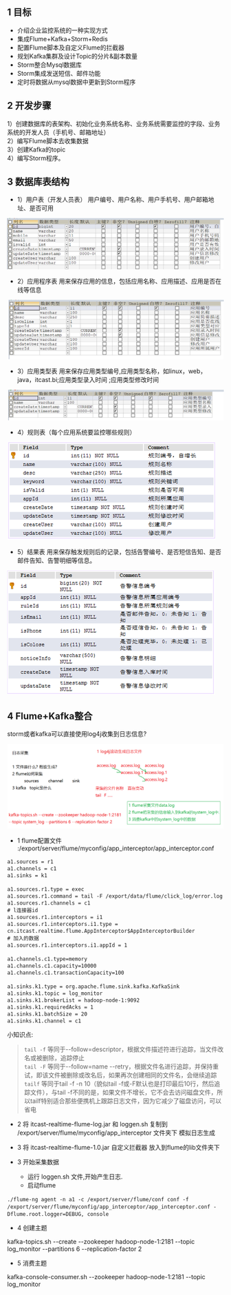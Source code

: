 ## 1 目标

* 介绍企业监控系统的一种实现方式
* 集成Flume+Kafka+Storm+Redis
* 配置Flume脚本及自定义Flume的拦截器
* 规划Kafka集群及设计Topic的分片&副本数量
* Storm整合Mysql数据库
* Storm集成发送短信、邮件功能
* 定时将数据从mysql数据中更新到Storm程序
 	
  
## 2 开发步骤

1）创建数据库的表架构、初始化业务系统名称、业务系统需要监控的字段、业务系统的开发人员（手机号、邮箱地址） <br>
2）编写Flume脚本去收集数据 <br>
3）创建Kafka的topic <br>
4）编写Storm程序。 <br>

## 3 数据库表结构

* 1）用户表（开发人员表）
用户编号、用户名称、用户手机号、用户邮箱地址、是否可用

![用户表](https://github.com/bigDataHell/Kangaroo-/blob/master/images/storm_userTable.png)

* 2）应用程序表
用来保存应用的信息，包括应用名称、应用描述、应用是否在线等信息

![应用程序表](https://github.com/bigDataHell/Kangaroo-/blob/master/images/storm_appTable.png)

* 3）应用类型表
用来保存应用类型编号,应用类型名称，如linux，web，java，itcast.bi;应用类型录入时间 ;应用类型修改时间 

![应用类型表](https://github.com/bigDataHell/Kangaroo-/blob/master/images/storm_appTypeTable.png)



* 4）规则表（每个应用系统要监控哪些规则）

![规则表](https://github.com/bigDataHell/Kangaroo-/blob/master/images/%E5%AE%9E%E6%97%B6%E6%97%A5%E5%BF%97%E7%9B%91%E6%8E%A7%E8%AD%A6%E5%91%8A01.png)
 
* 5）结果表
用来保存触发规则后的记录，包括告警编号、是否短信告知、是否邮件告知、告警明细等信息。

![结果表](https://github.com/bigDataHell/Kangaroo-/blob/master/images/%E5%AE%9E%E6%97%B6%E6%97%A5%E5%BF%97%E7%9B%91%E6%8E%A7%E8%AD%A6%E5%91%8A02.png)
 

## 4 Flume+Kafka整合

storm或者kafka可以直接使用log4j收集到日志信息?

![日志采集](https://github.com/bigDataHell/Kangaroo-/blob/master/images/storm_%E6%97%A5%E5%BF%97%E9%87%87%E9%9B%86.png)

* 1 flume配置文件 :/export/server/flume/myconfig/app_interceptor/app_interceptor.conf

``` 
a1.sources = r1
a1.channels = c1
a1.sinks = k1

a1.sources.r1.type = exec
a1.sources.r1.command = tail -F /export/data/flume/click_log/error.log
a1.sources.r1.channels = c1
# l连接器id
a1.sources.r1.interceptors = i1
a1.sources.r1.interceptors.i1.type = cn.itcast.realtime.flume.AppInterceptor$AppInterceptorBuilder
# 加入的数据
a1.sources.r1.interceptors.i1.appId = 1

a1.channels.c1.type=memory
a1.channels.c1.capacity=10000
a1.channels.c1.transactionCapacity=100

a1.sinks.k1.type = org.apache.flume.sink.kafka.KafkaSink
a1.sinks.k1.topic = log_monitor
a1.sinks.k1.brokerList = hadoop-node-1:9092
a1.sinks.k1.requiredAcks = 1
a1.sinks.k1.batchSize = 20
a1.sinks.k1.channel = c1
``` 

小知识点:

>`tail -f`      等同于--follow=descriptor，根据文件描述符进行追踪，当文件改名或被删除，追踪停止 <br>
`tail -F`     等同于--follow=name  --retry，根据文件名进行追踪，并保持重试，即该文件被删除或改名后，如果再次创建相同的文件名，会继续追踪 <br>
`tailf`        等同于tail -f -n 10（貌似tail -f或-F默认也是打印最后10行，然后追踪文件），与tail -f不同的是，如果文件不增长，它不会去访问磁盘文件，所以tailf特别适合那些便携机上跟踪日志文件，因为它减少了磁盘访问，可以省电

* 2 将 itcast-realtime-flume-log.jar 和 loggen.sh 复制到 /export/server/flume/myconfig/app_interceptor 文件夹下 模拟日志生成
* 3 将 itcast-realtime-flume-1.0.jar 自定义拦截器 放入到flume的lib文件夹下
* 3 开始采集数据

  * 运行 loggen.sh 文件,开始产生日志.
  * 启动flume
  
`./flume-ng agent -n a1 -c /export/server/flume/conf conf -f /export/server/flume/myconfig/app_interceptor/app_interceptor.conf -Dflume.root.logger=DEBUG, console`
   
* 4 创建主题

 kafka-topics.sh --create --zookeeper hadoop-node-1:2181 --topic log_monitor --partitions 6 --replication-factor 2 

* 5 消费主题

kafka-console-consumer.sh --zookeeper hadoop-node-1:2181  --topic log_monitor



 
 
 
  
   
